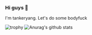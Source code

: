 ### Hi guys 👋

I'm tankeryang. Let's do some bodyfuck


![trophy](https://github-profile-trophy.vercel.app/?username=tankeryang&theme=flat)
![Anurag's github stats](https://github-readme-stats.vercel.app/api?username=tankeryang&theme=buefy&show_icons=true)
